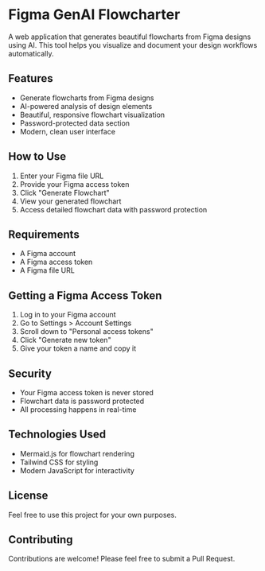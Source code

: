 # Figma GenAI Flowcharter

A web application that generates beautiful flowcharts from Figma designs using AI. This tool helps you visualize and document your design workflows automatically.

## Features

- Generate flowcharts from Figma designs
- AI-powered analysis of design elements
- Beautiful, responsive flowchart visualization
- Password-protected data section
- Modern, clean user interface

## How to Use

1. Enter your Figma file URL
2. Provide your Figma access token
3. Click "Generate Flowchart"
4. View your generated flowchart
5. Access detailed flowchart data with password protection

## Requirements

- A Figma account
- A Figma access token
- A Figma file URL

## Getting a Figma Access Token

1. Log in to your Figma account
2. Go to Settings > Account Settings
3. Scroll down to "Personal access tokens"
4. Click "Generate new token"
5. Give your token a name and copy it

## Security

- Your Figma access token is never stored
- Flowchart data is password protected
- All processing happens in real-time

## Technologies Used

- Mermaid.js for flowchart rendering
- Tailwind CSS for styling
- Modern JavaScript for interactivity

## License

Feel free to use this project for your own purposes.

## Contributing

Contributions are welcome! Please feel free to submit a Pull Request. 
